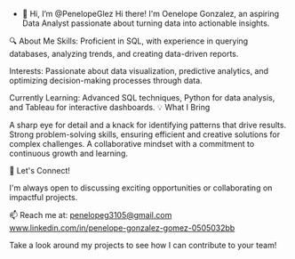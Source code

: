 - 👋 Hi, I’m @PenelopeGlez
  Hi there! I'm Oenelope Gonzalez, an aspiring Data Analyst passionate about turning data into actionable insights.

🔍 About Me
Skills: Proficient in SQL, with experience in querying databases, analyzing trends, and creating data-driven reports.

Interests: Passionate about data visualization, predictive analytics, and optimizing decision-making processes through data.

Currently Learning: Advanced SQL techniques, Python for data analysis, and Tableau for interactive dashboards.
💡 What I Bring

A sharp eye for detail and a knack for identifying patterns that drive results.
Strong problem-solving skills, ensuring efficient and creative solutions for complex challenges.
A collaborative mindset with a commitment to continuous growth and learning.

🌟 Let's Connect!

I'm always open to discussing exciting opportunities or collaborating on impactful projects.

📫 Reach me at: penelopeg3105@gmail.com
                www.linkedin.com/in/penelope-gonzalez-gomez-0505032bb 
                
Take a look around my projects to see how I can contribute to your team!
